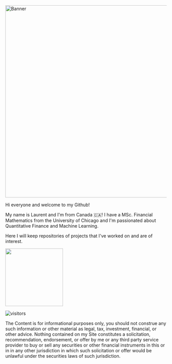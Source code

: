<img src="https://miro.medium.com/max/3600/0*JKyzq_e9TUlb84wX" alt="Banner" width = "600">

Hi everyone and welcome to my Github! 

My name is Laurent and I'm from Canada 🇨🇦! I have a MSc. Financial Mathematics from the University of Chicago and I'm passionated about Quantitative Finance and Machine Learning. 

Here I will keep repositories of projects that I've worked on and are of interest.

<img height="180em" src="https://github-readme-stats.vercel.app/api?username=lanteignel93&theme=cobalt&show_icons=true&hide_border=true&&count_private=true&include_all_commits=true" />

![visitors](https://visitor-badge.glitch.me/badge?page_id=lanteignel93.visitor-badge)

The Content is for informational purposes only, you should not construe any such information or other material as legal, tax, investment, financial, or other advice. Nothing contained on my Site constitutes a solicitation, recommendation, endorsement, or offer by me or any third party service provider to buy or sell any securities or other financial instruments in this or in in any other jurisdiction in which such solicitation or offer would be unlawful under the securities laws of such jurisdiction.
